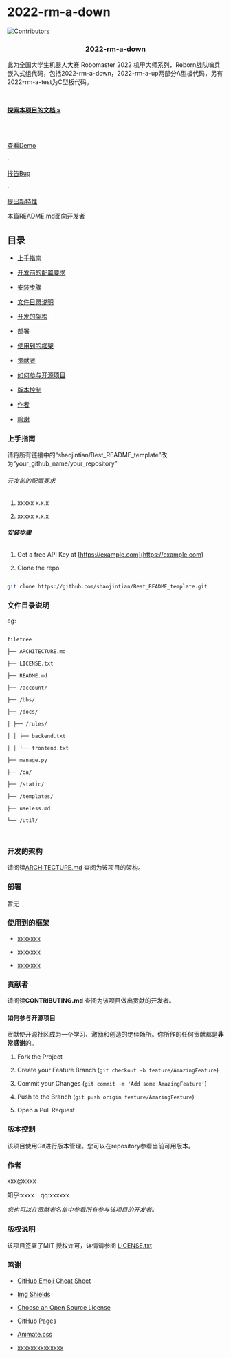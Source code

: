 # 2022-rm-a-down

<!-- PROJECT SHIELDS -->

[![Contributors][contributors-shield]][contributors-url]


<h3  align="center">2022-rm-a-down</h3>

<p  align="center">

此为全国大学生机器人大赛 Robomaster 2022 机甲大师系列，Reborn战队哨兵嵌入式组代码，包括2022-rm-a-down，2022-rm-a-up两部分A型板代码，另有2022-rm-a-test为C型板代码。

<br  />

<a  href="https://github.com/byx20119/2022-rm-a-down"><strong>探索本项目的文档 »</strong></a>

<br  />

<br  />

<a  href="https://github.com/shaojintian/Best_README_template">查看Demo</a>

·

<a  href="https://github.com/shaojintian/Best_README_template/issues">报告Bug</a>

·

<a  href="https://github.com/shaojintian/Best_README_template/issues">提出新特性</a>

</p>

  

</p>

  
  

本篇README.md面向开发者

## 目录

  

- [上手指南](#上手指南)

- [开发前的配置要求](#开发前的配置要求)

- [安装步骤](#安装步骤)

- [文件目录说明](#文件目录说明)

- [开发的架构](#开发的架构)

- [部署](#部署)

- [使用到的框架](#使用到的框架)

- [贡献者](#贡献者)

- [如何参与开源项目](#如何参与开源项目)

- [版本控制](#版本控制)

- [作者](#作者)

- [鸣谢](#鸣谢)

  

### 上手指南

  

请将所有链接中的“shaojintian/Best_README_template”改为“your_github_name/your_repository”

  
  
  

###### 开发前的配置要求

  

1. xxxxx x.x.x

2. xxxxx x.x.x

  

###### **安装步骤**

  

1. Get a free API Key at [https://example.com](https://example.com)

2. Clone the repo

  

```sh

git clone https://github.com/shaojintian/Best_README_template.git

```

  

### 文件目录说明

eg:

  

```

filetree

├── ARCHITECTURE.md

├── LICENSE.txt

├── README.md

├── /account/

├── /bbs/

├── /docs/

│ ├── /rules/

│ │ ├── backend.txt

│ │ └── frontend.txt

├── manage.py

├── /oa/

├── /static/

├── /templates/

├── useless.md

└── /util/

  

```

  
  
  
  
  

### 开发的架构

  

请阅读[ARCHITECTURE.md](https://github.com/shaojintian/Best_README_template/blob/master/ARCHITECTURE.md) 查阅为该项目的架构。

  

### 部署

  

暂无

  

### 使用到的框架

  

- [xxxxxxx](https://getbootstrap.com)

- [xxxxxxx](https://jquery.com)

- [xxxxxxx](https://laravel.com)

  

### 贡献者

  

请阅读**CONTRIBUTING.md** 查阅为该项目做出贡献的开发者。

  

#### 如何参与开源项目

  

贡献使开源社区成为一个学习、激励和创造的绝佳场所。你所作的任何贡献都是**非常感谢**的。

  
  

1. Fork the Project

2. Create your Feature Branch (`git checkout -b feature/AmazingFeature`)

3. Commit your Changes (`git commit -m 'Add some AmazingFeature'`)

4. Push to the Branch (`git push origin feature/AmazingFeature`)

5. Open a Pull Request

  
  
  

### 版本控制

  

该项目使用Git进行版本管理。您可以在repository参看当前可用版本。

  

### 作者

  

xxx@xxxx

  

知乎:xxxx &ensp; qq:xxxxxx

  

*您也可以在贡献者名单中参看所有参与该项目的开发者。*

  

### 版权说明

  

该项目签署了MIT 授权许可，详情请参阅 [LICENSE.txt](https://github.com/shaojintian/Best_README_template/blob/master/LICENSE.txt)

  

### 鸣谢

  
  

- [GitHub Emoji Cheat Sheet](https://www.webpagefx.com/tools/emoji-cheat-sheet)

- [Img Shields](https://shields.io)

- [Choose an Open Source License](https://choosealicense.com)

- [GitHub Pages](https://pages.github.com)

- [Animate.css](https://daneden.github.io/animate.css)

- [xxxxxxxxxxxxxx](https://connoratherton.com/loaders)

  

<!-- links -->

[your-project-path]:byx20119/2022-rm-a-down

[contributors-shield]: https://img.shields.io/github/contributors/shaojintian/Best_README_template.svg?style=flat-square

[contributors-url]: https://github.com/byx20119/2022-rm-a-down/graphs/contributors

<!--stackedit_data:
eyJoaXN0b3J5IjpbLTE1MTM2MzkwNjksMTE5MzYyMTUxOSwtOT
YzMTg2NDc3LC0xMjU0NjUzODU4XX0=
-->